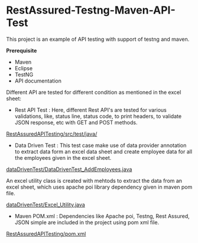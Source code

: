 # RestAssured-Testng-Maven-API-Test
This project is an example of API testing with support of testng and maven.  

**Prerequisite** 
- Maven 
- Eclipse
- TestNG
- API documentation

Different API are tested for different condition as mentioned in the excel sheet:

- Rest API Test : Here, different Rest API's are tested for various validations, like, status line, status code, to print headers, to validate JSON response, 
etc with GET and POST methods. 

[RestAssuredAPITesting/src/test/java/](https://github.com/robinch93/RestAssured-Testng-Maven-API-Test/RestAssuredAPITesting/src/test/java)

- Data Driven Test : This test case make use of data provider annotation to extract data form an excel data sheet and create employee data for all the employees 
given in the excel sheet.  

[dataDrivenTest/DataDrivenTest_AddEmployees.java](https://github.com/robinch93/RestAssured-Testng-Maven-API-Test/RestAssuredAPITesting/src/test/java/dataDrivenTest/DataDrivenTest_AddEmployees.java)

An excel utility class is created with mehtods to extract the data from an excel sheet, which uses apache poi library dependency given in maven pom file. 

[dataDrivenTest/Excel_Utility.java](https://github.com/robinch93/RestAssured-Testng-Maven-API-Test/RestAssuredAPITesting/src/test/java/dataDrivenTest/Excel_Utility.java)

- Maven POM.xml : Dependencies like Apache poi, Testng, Rest Assured, JSON simple are included in the project using pom xml file. 

[RestAssuredAPITesting/pom.xml](https://github.com/robinch93/RestAssured-Testng-Maven-API-Test/RestAssuredAPITesting/pom.xml)










